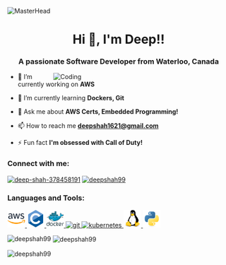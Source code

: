 ![MasterHead](https://miro.medium.com/max/960/0*nFNiujsPqNZUtmcs.png)
<h1 align="center">Hi 👋, I'm Deep!!</h1>
<h3 align="center">A passionate Software Developer from Waterloo, Canada</h3>
<img align="right" alt="Coding" width="400" src="https://miro.medium.com/max/1360/1*IRGHmiGsa16stedQvIaZfw.gif">

- 🔭 I’m currently working on **AWS**

- 🌱 I’m currently learning **Dockers, Git**

- 💬 Ask me about **AWS Certs, Embedded Programming!**

- 📫 How to reach me **deepshah1621@gmail.com**

- ⚡ Fun fact **I'm obsessed with Call of Duty!**

<h3 align="left">Connect with me:</h3>
<p align="left">
<a href="https://linkedin.com/in/deep-shah-378458191" target="blank"><img align="center" src="https://raw.githubusercontent.com/rahuldkjain/github-profile-readme-generator/master/src/images/icons/Social/linked-in-alt.svg" alt="deep-shah-378458191" height="30" width="40" /></a>
<a href="https://www.leetcode.com/deepshah99" target="blank"><img align="center" src="https://raw.githubusercontent.com/rahuldkjain/github-profile-readme-generator/master/src/images/icons/Social/leet-code.svg" alt="deepshah99" height="30" width="40" /></a>
</p>

<h3 align="left">Languages and Tools:</h3>
<p align="left"> <a href="https://aws.amazon.com" target="_blank" rel="noreferrer"> <img src="https://raw.githubusercontent.com/devicons/devicon/master/icons/amazonwebservices/amazonwebservices-original-wordmark.svg" alt="aws" width="40" height="40"/> </a> <a href="https://www.cprogramming.com/" target="_blank" rel="noreferrer"> <img src="https://raw.githubusercontent.com/devicons/devicon/master/icons/c/c-original.svg" alt="c" width="40" height="40"/> </a> <a href="https://www.docker.com/" target="_blank" rel="noreferrer"> <img src="https://raw.githubusercontent.com/devicons/devicon/master/icons/docker/docker-original-wordmark.svg" alt="docker" width="40" height="40"/> </a> <a href="https://git-scm.com/" target="_blank" rel="noreferrer"> <img src="https://www.vectorlogo.zone/logos/git-scm/git-scm-icon.svg" alt="git" width="40" height="40"/> </a> <a href="https://kubernetes.io" target="_blank" rel="noreferrer"> <img src="https://www.vectorlogo.zone/logos/kubernetes/kubernetes-icon.svg" alt="kubernetes" width="40" height="40"/> </a> <a href="https://www.linux.org/" target="_blank" rel="noreferrer"> <img src="https://raw.githubusercontent.com/devicons/devicon/master/icons/linux/linux-original.svg" alt="linux" width="40" height="40"/> </a> <a href="https://www.python.org" target="_blank" rel="noreferrer"> <img src="https://raw.githubusercontent.com/devicons/devicon/master/icons/python/python-original.svg" alt="python" width="40" height="40"/> </a> </p>

<p><img align="left" src="https://github-readme-stats.vercel.app/api/top-langs?username=deepshah99&show_icons=true&locale=en&layout=compact" alt="deepshah99" /></p>

<p>&nbsp;<img align="center" src="https://github-readme-stats.vercel.app/api?username=deepshah99&show_icons=true&locale=en" alt="deepshah99" /></p>

<p><img align="center" src="https://github-readme-streak-stats.herokuapp.com/?user=deepshah99&" alt="deepshah99" /></p>
